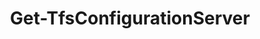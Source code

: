 ﻿---
title: Get-TfsConfigurationServer
breadcrumbs: [ "ConfigServer" ]
parent: "ConfigServer"
description: "Gets information about a configuration server. "
remarks: 
parameterSets: 
  "_All_": [ Credential, Current, Server ] 
  "Get by server":  
    Server: 
      type: "object"  
      position: "0"  
    Credential: 
      type: "object"  
      position: "1"  
  "Get current":  
    Current: 
      type: "SwitchParameter"  
      required: true 
parameters: 
  - name: "Server" 
    description: "Specifies the URL to the Team Foundation Server to connect to, a TfsConfigurationServer object (Windows PowerShell only), or a VssConnection object. When omitted, it defaults to the connection set by Connect-TfsConfiguration (if any). For more details, see the Get-TfsConfigurationServer cmdlet. " 
    globbing: false 
    pipelineInput: "true (ByValue)" 
    position: 0 
    type: "object" 
  - name: "Current" 
    description: "Returns the configuration server specified in the last call to Connect-TfsConfigurationServer (i.e. the \"current\" configuration server) " 
    required: true 
    globbing: false 
    type: "SwitchParameter" 
    defaultValue: "False" 
  - name: "Credential" 
    description: "Specifies a user account that has permission to perform this action. To provide a user name and password, a Personal Access Token, and/or to open a input dialog to enter your credentials, call Get-TfsCredential with the appropriate arguments and pass its return to this argument. " 
    globbing: false 
    position: 1 
    type: "object"
inputs: 
  - type: "System.Object" 
    description: "Specifies the URL to the Team Foundation Server to connect to, a TfsConfigurationServer object (Windows PowerShell only), or a VssConnection object. When omitted, it defaults to the connection set by Connect-TfsConfiguration (if any). For more details, see the Get-TfsConfigurationServer cmdlet. "
outputs: 
notes: 
relatedLinks: 
  - text: "Online Version:" 
    uri: "https://tfscmdlets.dev/docs/cmdlets/ConfigServer/Get-TfsConfigurationServer"
aliases: 
examples: 
---
